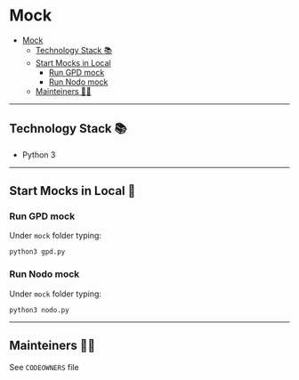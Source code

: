 # Mock
- [Mock](#mock)
    * [Technology Stack 📚](#technology-stack---)
    * [Start Mocks in Local](#start-mocks-in-local)
        + [Run GPD mock](#run-gpd-mock)
        + [Run Nodo mock](#run-nodo-mock)
    * [Mainteiners 👨‍💻](#mainteiners------)


---

## Technology Stack 📚

- Python 3

---  

## Start Mocks in Local 🚀

### Run GPD mock

Under `mock` folder typing:

`python3 gpd.py`

### Run Nodo mock

Under `mock` folder typing:

`python3 nodo.py`

---

## Mainteiners 👨‍💻

See `CODEOWNERS` file



